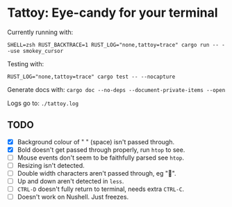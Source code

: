 # Tattoy: Eye-candy for your terminal

Currently running with:

```
SHELL=zsh RUST_BACKTRACE=1 RUST_LOG="none,tattoy=trace" cargo run -- --use smokey_cursor
```

Testing with:

```
RUST_LOG="none,tattoy=trace" cargo test -- --nocapture
```

Generate docs with:
`cargo doc --no-deps --document-private-items --open`

Logs go to: `./tattoy.log`

## TODO
* [x] Background colour of " " (space) isn't passed through.
* [x] Bold doesn't get passed through properly, run `htop` to see.
* [ ] Mouse events don't seem to be faithfully parsed see `htop`.
* [ ] Resizing isn't detected.
* [ ] Double width characters aren't passed through, eg "🦀".
* [ ] Up and down aren't detected in `less`.
* [ ] `CTRL-D` doesn't fully return to terminal, needs extra `CTRL-C`.
* [ ] Doesn't work on Nushell. Just freezes.
